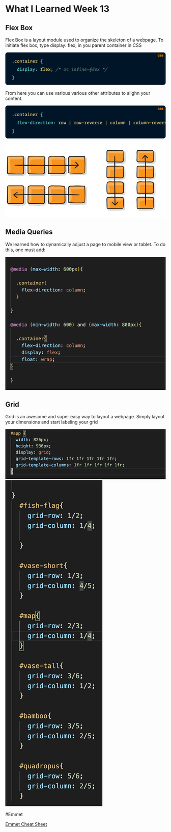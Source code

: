# What I Learned Week 13


## Flex Box

Flex Box is a layout module used to organize the skeleton of a webpage. To initiate flex box, type display: flex; in you parent container in CSS

![Flex CSS](flex.png)

From here you can use various various other attributes to alighn your content.

![Flex CSS](direction.png)

![Flex CSS](flex-direction.svg)





## Media Queries


We learned how to dynamically adjust a page to mobile view or tablet. To do this, one must add:

![Flex CSS](media.png)



## Grid

Grid is an awesome and super easy way to layout a webpage. Simply layout your dimensions and start labeling your grid

![Flex CSS](grid.png)
![Flex CSS](pieces.png)

#Emmet


[Emmet Cheat Sheet](https://docs.emmet.io/cheat-sheet/)